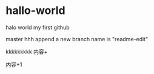 # hallo-world
halo  world
my first github

master
hhh
append a new  branch   name is "readme-edit"


kkkkkkkkk
内容+

内容+1


